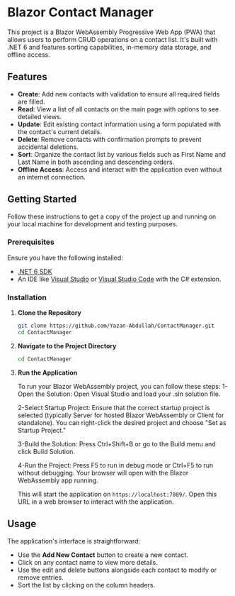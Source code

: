 # Blazor Contact Manager

This project is a Blazor WebAssembly Progressive Web App (PWA) that allows users to perform CRUD operations on a contact list. It's built with .NET 6 and features sorting capabilities, in-memory data storage, and offline access.

## Features

- **Create**: Add new contacts with validation to ensure all required fields are filled.
- **Read**: View a list of all contacts on the main page with options to see detailed views.
- **Update**: Edit existing contact information using a form populated with the contact's current details.
- **Delete**: Remove contacts with confirmation prompts to prevent accidental deletions.
- **Sort**: Organize the contact list by various fields such as First Name and Last Name in both ascending and descending orders.
- **Offline Access**: Access and interact with the application even without an internet connection.

## Getting Started

Follow these instructions to get a copy of the project up and running on your local machine for development and testing purposes.

### Prerequisites

Ensure you have the following installed:
- [.NET 6 SDK](https://dotnet.microsoft.com/download/dotnet/6.0)
- An IDE like [Visual Studio](https://visualstudio.microsoft.com/) or [Visual Studio Code](https://code.visualstudio.com/) with the C# extension.

### Installation

1. **Clone the Repository**

    ```bash
    git clone https://github.com/Yazan-Abdullah/ContactManager.git
    cd ContactManager
    ```

2. **Navigate to the Project Directory**

    ```bash
    cd ContactManager
    ```

3. **Run the Application**

   To run your Blazor WebAssembly project, you can follow these steps:
   1-Open the Solution:
   Open Visual Studio and load your .sln solution file.
 
   2-Select Startup Project:
   Ensure that the correct startup project is selected (typically Server for hosted Blazor WebAssembly or Client for standalone).
   You can right-click the desired project and choose "Set as Startup Project."

   3-Build the Solution:
   Press Ctrl+Shift+B or go to the Build menu and click Build Solution.

   4-Run the Project:
   Press F5 to run in debug mode or Ctrl+F5 to run without debugging.
   Your browser will open with the Blazor WebAssembly app running.

   This will start the application on `https://localhost:7089/`. Open this URL in a web browser to interact with the application.

## Usage

The application's interface is straightforward:
- Use the **Add New Contact** button to create a new contact.
- Click on any contact name to view more details.
- Use the edit and delete buttons alongside each contact to modify or remove entries.
- Sort the list by clicking on the column headers.
